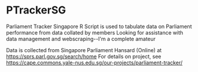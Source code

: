 # PTrackerSG
Parliament Tracker Singapore
R Script is used to tabulate data on Parliament performance from data collated by members
Looking for assistance with data management and webscraping--I'm a complete amateur

Data is collected from Singapore Parliament Hansard (Online) at https://sprs.parl.gov.sg/search/home 
For details on project, see https://cape.commons.yale-nus.edu.sg/our-projects/parliament-tracker/

